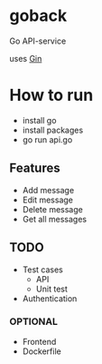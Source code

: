 # goback
Go API-service 

uses [Gin](https://github.com/gin-gonic/gin)
# How to run
* install go
* install packages
* go run api.go
  
## Features
* Add message
* Edit message
* Delete message
* Get all messages
## TODO
* Test cases
  * API
  * Unit test
* Authentication
  
### OPTIONAL
* Frontend
* Dockerfile